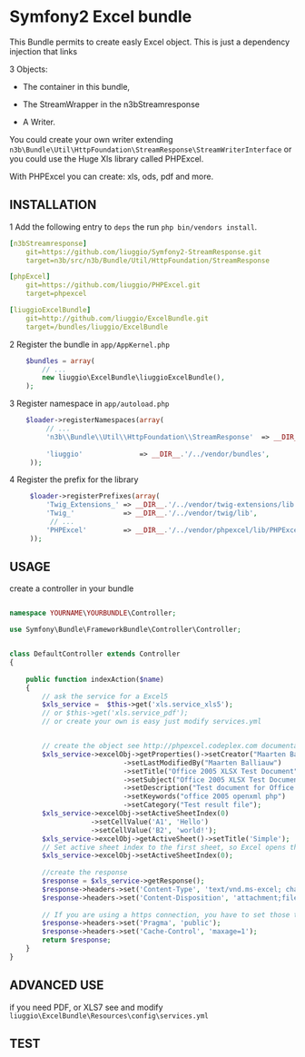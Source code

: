 Symfony2 Excel bundle
============
This Bundle permits to create easly Excel object.
This is just a dependency injection that links

3 Objects:

- The container in this bundle, 

- The StreamWrapper in the n3bStreamresponse

- A Writer.
 

You could create your own writer extending  ``n3b\Bundle\Util\HttpFoundation\StreamResponse\StreamWriterInterface`` or you could use the Huge Xls library called PHPExcel.

With PHPExcel you can create: xls, ods, pdf and more.



## INSTALLATION

1 Add the following entry to ``deps`` the run ``php bin/vendors install``.

``` yaml 
[n3bStreamresponse]
    git=https://github.com/liuggio/Symfony2-StreamResponse.git
    target=n3b/src/n3b/Bundle/Util/HttpFoundation/StreamResponse

[phpExcel]
    git=https://github.com/liuggio/PHPExcel.git
    target=phpexcel

[liuggioExcelBundle]
    git=http://github.com/liuggio/ExcelBundle.git
    target=/bundles/liuggio/ExcelBundle
```

2 Register the bundle in ``app/AppKernel.php``

``` php
    $bundles = array(
        // ...
        new liuggio\ExcelBundle\liuggioExcelBundle(),
    );
```

3  Register namespace in ``app/autoload.php``

``` php
    $loader->registerNamespaces(array(
         // ...
         'n3b\\Bundle\\Util\\HttpFoundation\\StreamResponse'  => __DIR__.'/../vendor/n3b/src',
         
         'liuggio'              => __DIR__.'/../vendor/bundles',
     ));
```


4  Register the prefix for the library

``` php
     $loader->registerPrefixes(array(
         'Twig_Extensions_' => __DIR__.'/../vendor/twig-extensions/lib',
         'Twig_'            => __DIR__.'/../vendor/twig/lib',
          // ...
         'PHPExcel'         => __DIR__.'/../vendor/phpexcel/lib/PHPExcel/Classes',
     ));
```

## USAGE

create a controller in your bundle


``` php

namespace YOURNAME\YOURBUNDLE\Controller;

use Symfony\Bundle\FrameworkBundle\Controller\Controller;


class DefaultController extends Controller
{
    
    public function indexAction($name)
    {
        // ask the service for a Excel5
        $xls_service =  $this->get('xls.service_xls5');
        // or $this->get('xls.service_pdf');
        // or create your own is easy just modify services.yml


        // create the object see http://phpexcel.codeplex.com documentation
        $xls_service->excelObj->getProperties()->setCreator("Maarten Balliauw")
                            ->setLastModifiedBy("Maarten Balliauw")
                            ->setTitle("Office 2005 XLSX Test Document")
                            ->setSubject("Office 2005 XLSX Test Document")
                            ->setDescription("Test document for Office 2005 XLSX, generated using PHP classes.")
                            ->setKeywords("office 2005 openxml php")
                            ->setCategory("Test result file");
        $xls_service->excelObj->setActiveSheetIndex(0)
                    ->setCellValue('A1', 'Hello')
                    ->setCellValue('B2', 'world!');
        $xls_service->excelObj->getActiveSheet()->setTitle('Simple');
        // Set active sheet index to the first sheet, so Excel opens this as the first sheet
        $xls_service->excelObj->setActiveSheetIndex(0);
 
        //create the response
        $response = $xls_service->getResponse();
        $response->headers->set('Content-Type', 'text/vnd.ms-excel; charset=utf-8');
        $response->headers->set('Content-Disposition', 'attachment;filename=stdream2.xls');
        
        // If you are using a https connection, you have to set those two headers for compatibility with IE <9
        $response->headers->set('Pragma', 'public');
        $response->headers->set('Cache-Control', 'maxage=1');
        return $response;        
    }
}

```
## ADVANCED USE

if you need PDF, or XLS7 see and modify ``liuggio\ExcelBundle\Resources\config\services.yml`` 






## TEST



